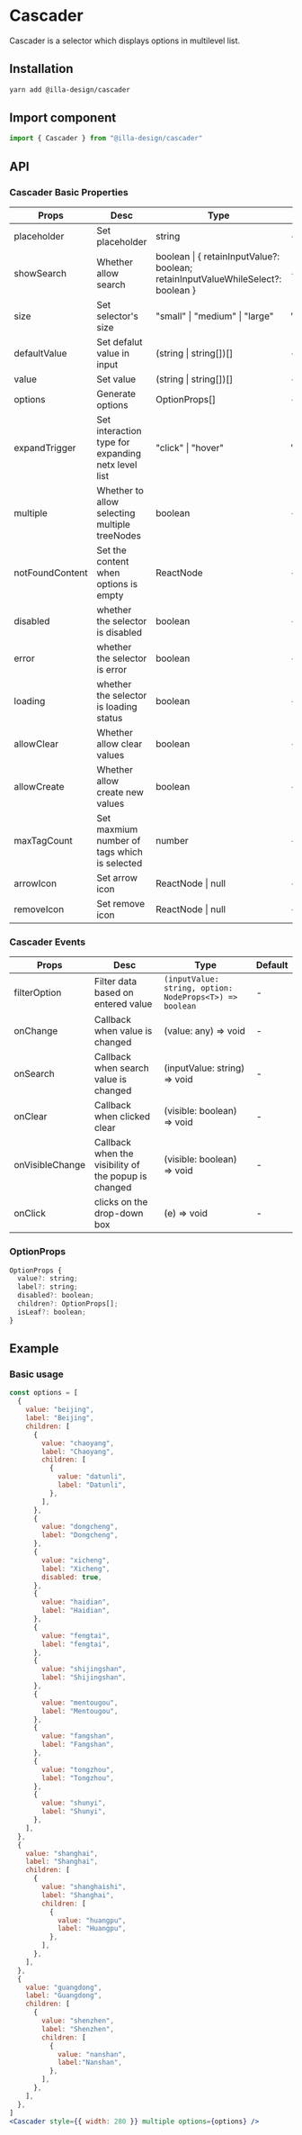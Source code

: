 # Cascader

Cascader is a selector which displays options in multilevel list.

## Installation

```bash
yarn add @illa-design/cascader
```

## Import component

```jsx
import { Cascader } from "@illa-design/cascader"
```

## API

### Cascader Basic Properties

| Props           | Desc                                               | Type                                                         | Default  |
| --------------- | -------------------------------------------------- | ------------------------------------------------------------ | -------- |
| placeholder     | Set placeholder                                    | string                                                       | -        |
| showSearch      | Whether allow search                               | boolean \| { retainInputValue?: boolean; retainInputValueWhileSelect?: boolean } | -        |
| size            | Set selector's size                                | "small" \| "medium" \| "large"                               | "medium" |
| defaultValue    | Set defalut value in input                         | (string \| string[])[]                                       | -        |
| value           | Set value                                          | (string \| string[])[]                                       | -        |
| options         | Generate options                                   | OptionProps[]                                                | -        |
| expandTrigger   | Set interaction type for expanding netx level list | "click" \| "hover"                                           | "click"  |
| multiple        | Whether to allow selecting multiple treeNodes      | boolean                                                      | -        |
| notFoundContent | Set the content when options is empty              | ReactNode                                                    | -        |
| disabled        | whether the selector is disabled                   | boolean                                                      | -        |
| error           | whether the selector is error                      | boolean                                                      | -        |
| loading         | whether the selector is loading status             | boolean                                                      | -        |
| allowClear      | Whether allow clear values                         | boolean                                                      | -        |
| allowCreate     | Whether allow create new values                    | boolean                                                      | -        |
| maxTagCount     | Set maxmium number of tags which is selected       | number                                                       | -        |
| arrowIcon       | Set arrow icon                                     | ReactNode \| null                                            | -        |
| removeIcon      | Set remove icon                                    | ReactNode \| null                                            | -        |

### Cascader Events

| Props           | Desc                                                 | Type                                                  | Default |
| --------------- | ---------------------------------------------------- | ----------------------------------------------------- | ------- |
| filterOption    | Filter data based on entered value                   | `(inputValue: string, option: NodeProps<T>) => boolean` | -       |
| onChange        | Callback when value is changed                       | (value: any) => void                                  | -       |
| onSearch        | Callback when search value is changed                | (inputValue: string) => void                          | -       |
| onClear         | Callback when clicked clear                          | (visible: boolean) => void                            | -       |
| onVisibleChange | Callback when the visibility of the popup is changed | (visible: boolean) => void                            | -       |
| onClick         | clicks on the drop-down box                          | (e) => void                                           | -       |

### OptionProps 

```jsx
OptionProps {
  value?: string;
  label?: string;
  disabled?: boolean;
  children?: OptionProps[];
  isLeaf?: boolean;
}
```




## Example

### Basic usage

```jsx
const options = [
  {
    value: "beijing",
    label: "Beijing",
    children: [
      {
        value: "chaoyang",
        label: "Chaoyang",
        children: [
          {
            value: "datunli",
            label: "Datunli",
          },
        ],
      },
      {
        value: "dongcheng",
        label: "Dongcheng",
      },
      {
        value: "xicheng",
        label: "Xicheng",
        disabled: true,
      },
      {
        value: "haidian",
        label: "Haidian",
      },
      {
        value: "fengtai",
        label: "fengtai",
      },
      {
        value: "shijingshan",
        label: "Shijingshan",
      },
      {
        value: "mentougou",
        label: "Mentougou",
      },
      {
        value: "fangshan",
        label: "Fangshan",
      },
      {
        value: "tongzhou",
        label: "Tongzhou",
      },
      {
        value: "shunyi",
        label: "Shunyi",
      },
    ],
  },
  {
    value: "shanghai",
    label: "Shanghai",
    children: [
      {
        value: "shanghaishi",
        label: "Shanghai",
        children: [
          {
            value: "huangpu",
            label: "Huangpu",
          },
        ],
      },
    ],
  },
  {
    value: "guangdong",
    label: "Guangdong",
    children: [
      {
        value: "shenzhen",
        label: "Shenzhen",
        children: [
          {
            value: "nanshan",
            label:"Nanshan",
          },
        ],
      },
    ],
  },
]
<Cascader style={{ width: 280 }} multiple options={options} />
```

